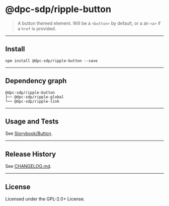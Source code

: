 # @dpc-sdp/ripple-button

> A button themed element. Will be a `<button>` by default, or a an `<a>` if a
`href` is provided.

--------------------------------------------------------------------------------

## Install

```shell
npm install @dpc-sdp/ripple-button --save
```

--------------------------------------------------------------------------------

## Dependency graph

```shell
@dpc-sdp/ripple-button
├── @dpc-sdp/ripple-global
└── @dpc-sdp/ripple-link
```

--------------------------------------------------------------------------------

## Usage and Tests

See [Storybook/Button](https://storybook-ripple-master.lagoon.vicsdp.amazee.io/?selectedKind=Atoms/Button&selectedStory=Button).

--------------------------------------------------------------------------------

## Release History

See [CHANGELOG.md](./CHANGELOG.md).

--------------------------------------------------------------------------------

## License

Licensed under the GPL-2.0+ License.
